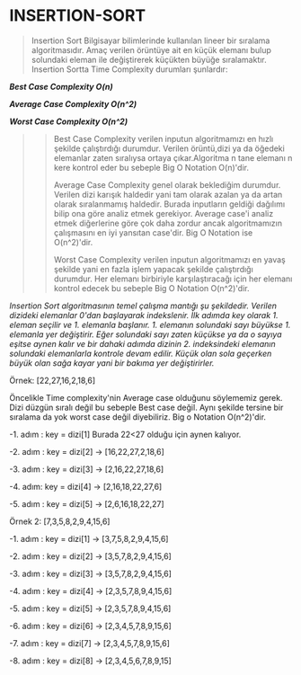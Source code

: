 # INSERTION-SORT
>Insertion Sort Bilgisayar bilimlerinde kullanılan lineer bir sıralama algoritmasıdır. Amaç verilen örüntüye ait en küçük elemanı bulup solundaki eleman ile değiştirerek küçükten büyüğe sıralamaktır. Insertion Sortta Time Complexity durumları şunlardır:
>
  **_Best Case Complexity O(n)_**
  
  **_Average Case Complexity O(n^2)_**
  
  **_Worst Case Complexity O(n^2)_**
  
>>  Best Case Complexity verilen inputun algoritmamızı en hızlı şekilde çalıştırdığı durumdur. Verilen örüntü,dizi ya da öğedeki elemanlar zaten sıralıysa ortaya çıkar.Algoritma n tane elemanı n kere kontrol eder bu sebeple Big O Notation O(n)'dir.
>>  
>>  Average Case Complexity genel olarak beklediğim durumdur. Verilen dizi karışık haldedir yani tam olarak azalan ya da artan olarak sıralanmamış haldedir. Burada inputların geldiği dağılımı bilip ona göre analiz etmek gerekiyor. Average case'i analiz etmek diğerlerine göre çok daha zordur ancak algoritmamızın çalışmasını en iyi yansıtan case'dir. Big O Notation ise O(n^2)'dir.
>>  
>>  Worst Case Complexity verilen inputun algoritmamızı en yavaş şekilde yani en fazla işlem yapacak şekilde çalıştırdığı durumdur. Her elemanı birbiriyle karşılaştıracağı için her elemanı kontrol edecek bu sebeple Big O Notation O(n^2)'dir.
>>  
*Insertion Sort algoritmasının temel çalışma mantığı şu şekildedir. Verilen dizideki elemanlar 0'dan başlayarak indekslenir. İlk adımda key olarak 1. eleman seçilir ve 1. elemanla başlanır. 1. elemanın solundaki sayı büyükse 1. elemanla yer değiştirir. Eğer solundaki sayı zaten küçükse ya da o sayıya eşitse aynen kalır ve bir dahaki adımda dizinin 2. indeksindeki elemanın solundaki elemanlarla kontrole devam edilir. Küçük olan sola geçerken büyük olan sağa kayar yani bir bakıma yer değiştirirler.*

Örnek: [22,27,16,2,18,6]

Öncelikle Time complexity'nin Average case olduğunu söylememiz gerek. Dizi düzgün sıralı değil bu sebeple Best case değil. Aynı şekilde tersine bir sıralama da yok worst case değil diyebiliriz. Big o Notation O(n^2)'dir.

-1. adım : key = dizi[1] Burada 22<27 olduğu için aynen kalıyor. 

-2. adım : key = dizi[2] -> [16,22,27,2,18,6]

-3. adım : key = dizi[3] -> [2,16,22,27,18,6]

-4. adım: key = dizi[4] -> [2,16,18,22,27,6]

-5. adım : key = dizi[5] -> [2,6,16,18,22,27]

Örnek 2: [7,3,5,8,2,9,4,15,6]

-1. adım : key = dizi[1] -> [3,7,5,8,2,9,4,15,6]

-2. adım : key = dizi[2] -> [3,5,7,8,2,9,4,15,6]

-3. adım : key = dizi[3] -> [3,5,7,8,2,9,4,15,6]

-4. adım : key = dizi[4] -> [2,3,5,7,8,9,4,15,6]

-5. adım : key = dizi[5] -> [2,3,5,7,8,9,4,15,6]

-6. adım : key = dizi[6] -> [2,3,4,5,7,8,9,15,6]

-7. adım : key = dizi[7] -> [2,3,4,5,7,8,9,15,6]

-8. adım : key = dizi[8] -> [2,3,4,5,6,7,8,9,15]

